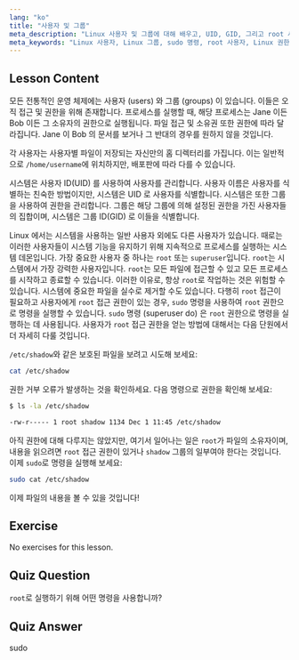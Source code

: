 ```yaml
---
lang: "ko"
title: "사용자 및 그룹"
meta_description: "Linux 사용자 및 그룹에 대해 배우고, UID, GID, 그리고 root 사용자를 이해합니다. sudo 명령을 사용하여 권한을 높이는 방법을 알아봅니다. Linux 여정을 시작하세요!"
meta_keywords: "Linux 사용자, Linux 그룹, sudo 명령, root 사용자, Linux 권한, Linux 튜토리얼, 초보자 Linux, Linux 가이드"
---
```


## Lesson Content

모든 전통적인 운영 체제에는 사용자 (users) 와 그룹 (groups) 이 있습니다. 이들은 오직 접근 및 권한을 위해 존재합니다. 프로세스를 실행할 때, 해당 프로세스는 Jane 이든 Bob 이든 그 소유자의 권한으로 실행됩니다. 파일 접근 및 소유권 또한 권한에 따라 달라집니다. Jane 이 Bob 의 문서를 보거나 그 반대의 경우를 원하지 않을 것입니다.

각 사용자는 사용자별 파일이 저장되는 자신만의 홈 디렉터리를 가집니다. 이는 일반적으로 `/home/username`에 위치하지만, 배포판에 따라 다를 수 있습니다.

시스템은 사용자 ID(UID) 를 사용하여 사용자를 관리합니다. 사용자 이름은 사용자를 식별하는 친숙한 방법이지만, 시스템은 UID 로 사용자를 식별합니다. 시스템은 또한 그룹을 사용하여 권한을 관리합니다. 그룹은 해당 그룹에 의해 설정된 권한을 가진 사용자들의 집합이며, 시스템은 그룹 ID(GID) 로 이들을 식별합니다.

Linux 에서는 시스템을 사용하는 일반 사용자 외에도 다른 사용자가 있습니다. 때로는 이러한 사용자들이 시스템 기능을 유지하기 위해 지속적으로 프로세스를 실행하는 시스템 데몬입니다. 가장 중요한 사용자 중 하나는 `root` 또는 `superuser`입니다. `root`는 시스템에서 가장 강력한 사용자입니다. `root`는 모든 파일에 접근할 수 있고 모든 프로세스를 시작하고 종료할 수 있습니다. 이러한 이유로, 항상 `root`로 작업하는 것은 위험할 수 있습니다. 시스템에 중요한 파일을 실수로 제거할 수도 있습니다. 다행히 `root` 접근이 필요하고 사용자에게 `root` 접근 권한이 있는 경우, `sudo` 명령을 사용하여 `root` 권한으로 명령을 실행할 수 있습니다. `sudo` 명령 (superuser do) 은 `root` 권한으로 명령을 실행하는 데 사용됩니다. 사용자가 `root` 접근 권한을 얻는 방법에 대해서는 다음 단원에서 더 자세히 다룰 것입니다.

`/etc/shadow`와 같은 보호된 파일을 보려고 시도해 보세요:

```bash
cat /etc/shadow
```

권한 거부 오류가 발생하는 것을 확인하세요. 다음 명령으로 권한을 확인해 보세요:

```bash
$ ls -la /etc/shadow

-rw-r----- 1 root shadow 1134 Dec 1 11:45 /etc/shadow
```

아직 권한에 대해 다루지는 않았지만, 여기서 일어나는 일은 `root`가 파일의 소유자이며, 내용을 읽으려면 `root` 접근 권한이 있거나 `shadow` 그룹의 일부여야 한다는 것입니다. 이제 `sudo`로 명령을 실행해 보세요:

```bash
sudo cat /etc/shadow
```

이제 파일의 내용을 볼 수 있을 것입니다!

## Exercise

No exercises for this lesson.

## Quiz Question

`root`로 실행하기 위해 어떤 명령을 사용합니까?

## Quiz Answer

sudo
